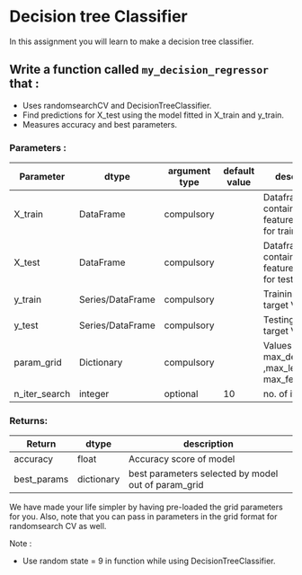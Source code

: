 # Decision tree Classifier

In this assignment you will learn to make a decision tree classifier.

## Write a function called `my_decision_regressor` that :
- Uses randomsearchCV and DecisionTreeClassifier.  
- Find predictions for X_test using the model fitted in X_train and y_train.
- Measures accuracy and best parameters.

### Parameters :

| Parameter | dtype | argument type | default value | description |
| --- | --- | --- | --- | --- |
| X_train | DataFrame | compulsory | | Dataframe containing feature variables for training|
| X_test | DataFrame | compulsory | | Dataframe containing feature variables for testing|
| y_train | Series/DataFrame | compulsory | | Training dataset target Variable |
| y_test | Series/DataFrame | compulsory | | Testing dataset target Variable |
| param_grid | Dictionary | compulsory | | Values for max_depth ,max_leaf_nodes, max_features |
| n_iter_search | integer | optional | 10 | no. of iterations |


### Returns:

| Return | dtype | description |
| --- | --- | --- |
| accuracy | float |Accuracy score of model |
| best_params| dictionary | best parameters selected by model out of param_grid |


We have made your life simpler by having pre-loaded the grid parameters for you. Also, note that you can pass in parameters in the grid format for randomsearch CV as well.

Note :
- Use random state = 9 in function while using DecisionTreeClassifier.
